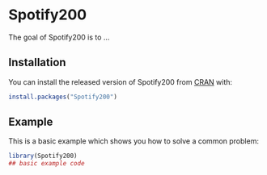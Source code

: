 
# Spotify200

<!-- badges: start -->
<!-- badges: end -->

The goal of Spotify200 is to ...

## Installation

You can install the released version of Spotify200 from [CRAN](https://CRAN.R-project.org) with:

``` r
install.packages("Spotify200")
```

## Example

This is a basic example which shows you how to solve a common problem:

``` r
library(Spotify200)
## basic example code
```

